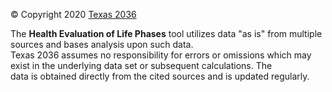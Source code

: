 © Copyright 2020 [Texas 2036](www.texas2036.org)

The **Health Evaluation of Life Phases** tool utilizes data "as is" from multiple sources and bases analysis upon such data.   
Texas 2036 assumes no responsibility for errors or omissions which may exist in the underlying data set or subsequent calculations. The data is obtained directly from the cited sources and is updated regularly.